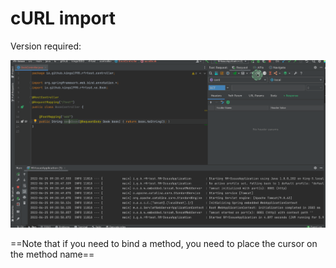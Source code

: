 # cURL import

Version required: <Badge text="2022.2.1" />

![importByCurl](/img/2022.2.1/importByCurl_en.gif)

==Note that if you need to bind a method, you need to place the cursor on the method name==
